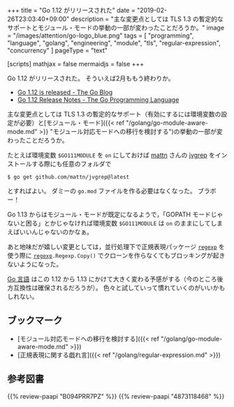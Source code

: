 +++
title = "Go 1.12 がリリースされた"
date = "2019-02-26T23:03:40+09:00"
description = "主な変更点としては TLS 1.3 の暫定的なサポートとモジュール・モードの挙動の一部が変わったことだろうか。"
image = "/images/attention/go-logo_blue.png"
tags  = [ "programming", "language", "golang", "engineering", "module", "tls", "regular-expression", "concurrency" ]
pageType = "text"

[scripts]
  mathjax = false
  mermaidjs = false
+++

Go 1.12 がリリースされた。
そういえば2月ももう終わりか。

- [Go 1.12 is released - The Go Blog](https://blog.golang.org/go1.12)
- [Go 1.12 Release Notes - The Go Programming Language](https://golang.org/doc/go1.12)

主な変更点としては TLS 1.3 の暫定的なサポート（有効にするには環境変数の設定が必要）と[モジュール・モード]({{< ref "/golang/go-module-aware-mode.md" >}} "モジュール対応モードへの移行を検討する")の挙動の一部が変わったことだろうか。

たとえば環境変数 `$GO111MODULE` を `on` にしておけば [mattn](https://github.com/mattn) さんの [jvgrep](https://github.com/mattn/jvgrep "mattn/jvgrep: grep for japanese vimmer") をインストールする際にも任意のフォルダで

```text
$ go get github.com/mattn/jvgrep@latest
```

とすればよい。
ダミーの `go.mod` ファイルを作る必要はなくなった。
ブラボー！

Go 1.13 からはモジュール・モードが既定になるようで，「GOPATH モードじゃないと困る」とかじゃなければ環境変数 `$GO111MODULE` は `on` のままにしてしまえばいいんじゃないのかなぁ。

あと地味だが嬉しい変更としては，並行処理下で正規表現パッケージ [`regexp`] を使う際に [`regexp`]`.Regexp.Copy()` でクローンを作らなくてもブロッキングが起きないようになった。

[Go 言語] はこの 1.12 から 1.13 にかけて大きく変わる予感がする（今のところ後方互換性は確保されるだろうが）。
色々と試していって慣れていくのがいいかもしれない。

## ブックマーク

- [モジュール対応モードへの移行を検討する]({{< ref "/golang/go-module-aware-mode.md" >}})
- [正規表現に関する戯れ言]({{< ref "/golang/regular-expression.md" >}})

[Go 言語]: https://golang.org/ "The Go Programming Language"
[`regexp`]: https://golang.org/pkg/regexp/ "regexp - The Go Programming Language"

## 参考図書

{{% review-paapi "B094PRR7PZ" %}} <!-- プログラミング言語Go -->
{{% review-paapi "4873118468" %}} <!-- Go言語による並行処理 -->

